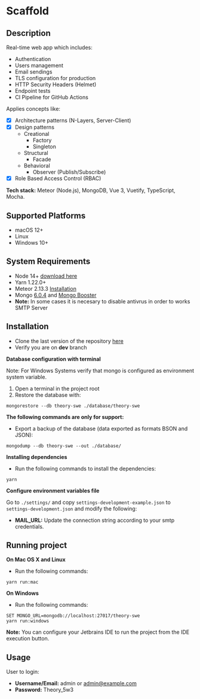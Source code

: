 # Scaffold

## Description

Real-time web app which includes:
- Authentication
- Users management
- Email sendings
- TLS configuration for production
- HTTP Security Headers (Helmet)
- Endpoint tests
- CI Pipeline for GitHub Actions

Applies concepts like:

- [X] Architecture patterns (N-Layers, Server-Client)
- [X] Design patterns
  - Creational
    - Factory
    - Singleton
  - Structural
    - Facade
  - Behavioral
    - Observer (Publish/Subscribe)
- [X] Role Based Access Control (RBAC)

**Tech stack:** Meteor (Node.js), MongoDB, Vue 3, Vuetify, TypeScript, Mocha.

Supported Platforms
-------------------

- macOS 12+
- Linux
- Windows 10+

System Requirements
-------------------

- Node 14+ [download here](https://nodejs.org/es/download/)
- Yarn 1.22.0+
- Meteor 2.13.3 [Installation](https://www.meteor.com/install)
- Mongo [6.0.4](https://www.mongodb.com/download-center/community) and [Mongo Booster](https://nosqlbooster.com/downloads) 
- **Note:** In some cases it is necesary to disable antivrus in order to works SMTP Server

## Installation

- Clone the last version of the repository [here](https://github.com/diavrank/theory-swe.git)
- Verify you are on **dev** branch

**Database configuration with terminal**

Note: For Windows Systems verify that mongo is configured as environment system variable.

1. Open a terminal in the project root
2. Restore the database with:
```shell
mongorestore --db theory-swe ./database/theory-swe
```

**The following commands are only for support:**

- Export a backup of the database (data exported as formats BSON and JSON):
```shell
mongodump --db theory-swe --out ./database/
```

**Installing dependencies**

- Run the following commands to install the dependencies:
```shell
yarn
```

**Configure environment variables file**

Go to `./settings/` and copy `settings-development-example.json` to `settings-development.json` and modify the following:

- **MAIL_URL:** Update the connection string according to your smtp credentials.

Running project
---------------

**On Mac OS X and Linux**
- Run the following commands:
```shell
yarn run:mac
```

**On Windows**
- Run the following commands:
```shell
SET MONGO_URL=mongodb://localhost:27017/theory-swe
yarn run:windows
```


**Note:**
You can configure your Jetbrains IDE to run the project from the IDE execution button.


Usage
---------------

User to login:

 - **Username/Email:** admin or admin@example.com
 - **Password:** Theory_5w3
